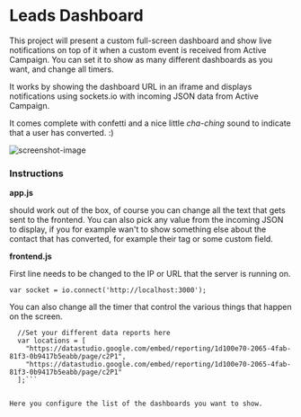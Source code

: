 # Leads Dashboard
This project will present a custom full-screen dashboard and show live notifications on top of it when a custom event is received from Active Campaign. You can set it to show as many different dashboards as you want, and change all timers.

It works by showing the dashboard URL in an iframe and displays notifications using sockets.io with incoming JSON data from Active Campaign.

It comes complete with confetti and a nice little *cha-ching* sound to indicate that a user has converted. :)

![screenshot-image](https://i.imgur.com/NkuWOMv.jpg)


### Instructions

**app.js**

should work out of the box, of course you can change all the text that gets sent to the frontend. You can also pick any value from the incoming JSON to display, if you for example wan't to show something else about the contact that has converted, for example their tag or some custom field.

**frontend.js**

First line needs to be changed to the IP or URL that the server is running on.

```var socket = io.connect('http://localhost:3000');```

You can also change all the timer that control the various things that happen on the screen.


```$(document).ready(function(){
  //Set your different data reports here
  var locations = [
    "https://datastudio.google.com/embed/reporting/1d100e70-2065-4fab-81f3-0b9417b5eabb/page/c2P1",
    "https://datastudio.google.com/embed/reporting/1d100e70-2065-4fab-81f3-0b9417b5eabb/page/c2P1"
  ];```


Here you configure the list of the dashboards you want to show.
